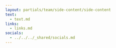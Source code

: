 ```yaml
---
layout: partials/team/side-content/side-content
text:
  - text.md
links:
  - links.md
socials:
  - ../../../_shared/socials.md
---
```

